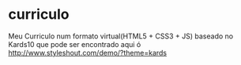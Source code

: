 # curriculo
Meu Curriculo num formato virtual(HTML5 + CSS3 + JS) baseado no Kards10 que pode ser encontrado aqui ó http://www.styleshout.com/demo/?theme=kards
